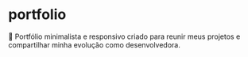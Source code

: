 # portfolio
🌸 Portfólio minimalista e responsivo criado para reunir meus projetos e compartilhar minha evolução como desenvolvedora.
